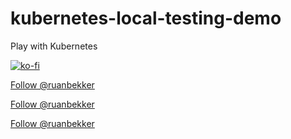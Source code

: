 # kubernetes-local-testing-demo
Play with Kubernetes

[![ko-fi](https://www.ko-fi.com/img/githubbutton_sm.svg)](https://ko-fi.com/A6423ZIQ)

<a class="twitter-follow-button"
  href="https://twitter.com/ruanbekker"
  data-size="large">
Follow @ruanbekker</a>

<a href="https://twitter.com/ruanbekker?ref_src=twsrc%5Etfw" class="twitter-follow-button" data-size="large" data-show-count="false">Follow @ruanbekker</a><script async src="https://platform.twitter.com/widgets.js" charset="utf-8"></script>

<a href="https://twitter.com/ruanbekker?ref_src=twsrc%5Etfw" class="twitter-follow-button" data-show-count="false">Follow @ruanbekker</a><script async src="https://platform.twitter.com/widgets.js" charset="utf-8"></script>
